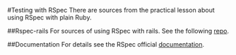 #Testing with RSpec
There are sources from the practical lesson about using RSpec with plain Ruby.

##Rspec-rails
For sources of using RSpec with rails. See the following [repo](https://github.com/ogajvoronsky/ishop).

##Documentation
For details see the RSpec official [documentation](http://www.relishapp.com/rspec).